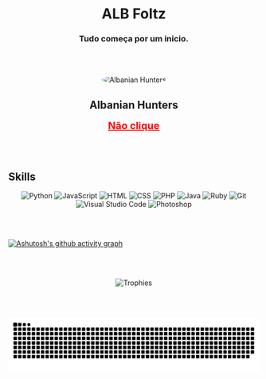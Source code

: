 <h1 align="center">ALB Foltz</h1>
<h3 align="center">Tudo começa por um inicio.</h3>

<br/><br/>

<div align="center">
  <img src="https://avatars.githubusercontent.com/u/183544914?s=200&v=4)" alt="Albanian Hunters " style="border-radius: 50%; width: 150px;" />
  <h2>Albanian Hunters</h2>

  <a href="https://github.com/Albanian-Hunters" style="color: red; font-size: 20px; font-weight: bold;">Não clique</a>
</div>

<br/><br/>

## Skills

<div align="center">
    <img src="https://skillicons.dev/icons?i=python" alt="Python" title="Python" />
    <img src="https://skillicons.dev/icons?i=javascript" alt="JavaScript" title="JavaScript" />
    <img src="https://skillicons.dev/icons?i=html" alt="HTML" title="HTML" />
    <img src="https://skillicons.dev/icons?i=css" alt="CSS" title="CSS" />
    <img src="https://skillicons.dev/icons?i=php" alt="PHP" title="PHP" />
    <img src="https://skillicons.dev/icons?i=java" alt="Java" title="Java" />
    <img src="https://skillicons.dev/icons?i=ruby" alt="Ruby" title="Ruby" />
    <img src="https://skillicons.dev/icons?i=git" alt="Git" title="Git" />
    <img src="https://skillicons.dev/icons?i=vscode" alt="Visual Studio Code" title="Visual Studio Code" />
    <img src="https://skillicons.dev/icons?i=ps" alt="Photoshop" title="Photoshop" />
</div>

<br/><br/>

[![Ashutosh's github activity graph](https://github-readme-activity-graph.vercel.app/graph?username=foltzbr&bg_color=000000&color=ff0000&line=ff0000&point=ff0000&area=true&hide_border=true)](https://github.com/ashutosh00710/github-readme-activity-graph)


<br/><br/>

<div align="center">
    <img src="https://github-profile-trophy.vercel.app/?username=foltzbr&theme=dracula&row=2&no-bg=true&column=3&margin-w=15&margin-h=15" alt="Trophies" />
</div>

<br/><br/>

<picture>
  <source
    media="(prefers-color-scheme: dark)"
    srcset="https://raw.githubusercontent.com/platane/snk/output/github-contribution-grid-snake-dark.svg"
  />
  <source
    media="(prefers-color-scheme: light)"
    srcset="https://raw.githubusercontent.com/platane/snk/output/github-contribution-grid-snake.svg"
  />
  <img
    alt="github contribution grid snake animation"
    src="https://raw.githubusercontent.com/platane/snk/output/github-contribution-grid-snake.svg"
  />
</picture>

